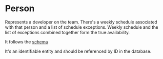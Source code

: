 # Person

Represents a developer on the team. There's a weekly schedule associated with that person and a list of schedule exceptions. Weekly schedule and the list of exceptions combined together form the true availability.

It follows the [schema](person.json)

It's an identifiable entity and should be referenced by ID in the database.

